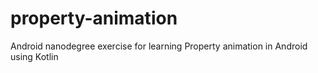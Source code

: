 # property-animation
 Android nanodegree exercise for learning Property animation in Android using Kotlin

